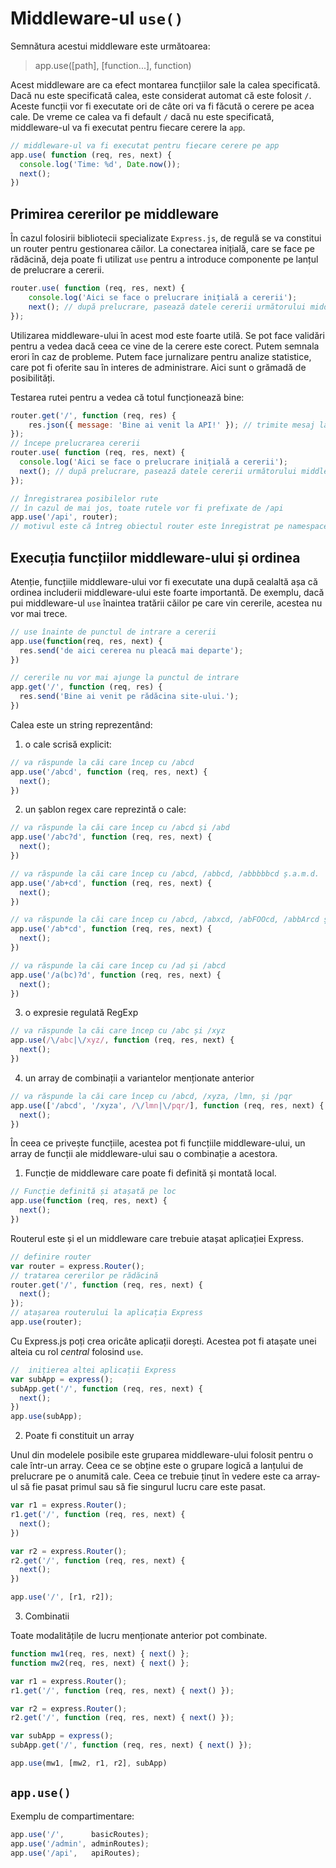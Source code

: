 # Middleware-ul `use()`

Semnătura acestui middleware este următoarea:

> app.use([path], [function...], function)

Acest middleware are ca efect montarea funcțiilor sale la calea specificată. Dacă nu este specificată calea, este considerat automat că este folosit `/`. Aceste funcții vor fi executate ori de câte ori va fi făcută o cerere pe acea cale. De vreme ce calea va fi default `/` dacă nu este specificată, middleware-ul va fi executat pentru fiecare cerere la `app`.

```javascript
// middleware-ul va fi executat pentru fiecare cerere pe app
app.use( function (req, res, next) {
  console.log('Time: %d', Date.now());
  next();
})
```

## Primirea cererilor pe middleware

În cazul folosirii bibliotecii specializate `Express.js`, de regulă se va constitui un router pentru gestionarea căilor. La conectarea inițială, care se face pe rădăcină, deja poate fi utilizat `use` pentru a introduce componente pe lanțul de prelucrare a cererii.

```javascript
router.use( function (req, res, next) {
	console.log('Aici se face o prelucrare inițială a cererii');
	next(); // după prelucrare, pasează datele cererii următorului middleware
});
```

Utilizarea middleware-ului în acest mod este foarte utilă. Se pot face validări pentru a vedea dacă ceea ce vine de la cerere este corect. Putem semnala erori în caz de probleme. Putem face jurnalizare pentru analize statistice, care pot fi oferite sau în interes de administrare. Aici sunt o grămadă de posibilități.

Testarea rutei pentru a vedea că totul funcționează bine:

```javascript
router.get('/', function (req, res) {
	res.json({ message: 'Bine ai venit la API!' }); // trimite mesaj la client
});
// începe prelucrarea cererii
router.use( function (req, res, next) {
  console.log('Aici se face o prelucrare inițială a cererii');
  next(); // după prelucrare, pasează datele cererii următorului middleware
});

// Înregistrarea posibilelor rute
// în cazul de mai jos, toate rutele vor fi prefixate de /api
app.use('/api', router);
// motivul este că întreg obiectul router este înregistrat pe namespace-ul /api
```

## Execuția funcțiilor middleware-ului și ordinea

Atenție, funcțiile middleware-ului vor fi executate una după cealaltă așa că ordinea includerii middleware-ului este foarte importantă. De exemplu, dacă pui middleware-ul `use` înaintea tratării căilor pe care vin cererile, acestea nu vor mai trece.

```javascript
// use înainte de punctul de intrare a cererii
app.use(function(req, res, next) {
  res.send('de aici cererea nu pleacă mai departe');
})

// cererile nu vor mai ajunge la punctul de intrare
app.get('/', function (req, res) {
  res.send('Bine ai venit pe rădăcina site-ului.');
})

```

Calea este un string reprezentând:

1.	o cale scrisă explicit:

```javascript
// va răspunde la căi care încep cu /abcd
app.use('/abcd', function (req, res, next) {
  next();
})
```

2.	un șablon regex care reprezintă o cale:

```javascript
// va răspunde la căi care încep cu /abcd și /abd
app.use('/abc?d', function (req, res, next) {
  next();
})

// va răspunde la căi care încep cu /abcd, /abbcd, /abbbbbcd ș.a.m.d.
app.use('/ab+cd', function (req, res, next) {
  next();
})

// va răspunde la căi care încep cu /abcd, /abxcd, /abFOOcd, /abbArcd ș.a.m.d.
app.use('/ab*cd', function (req, res, next) {
  next();
})

// va răspunde la căi care încep cu /ad și /abcd
app.use('/a(bc)?d', function (req, res, next) {
  next();
})
```
3.	o expresie regulată RegExp

```javascript
// va răspunde la căi care încep cu /abc și /xyz
app.use(/\/abc|\/xyz/, function (req, res, next) {
  next();
})
```

4.	un array de combinații a variantelor menționate anterior

```javascript
// va răspunde la căi care încep cu /abcd, /xyza, /lmn, și /pqr
app.use(['/abcd', '/xyza', /\/lmn|\/pqr/], function (req, res, next) {
  next();
})
```

În ceea ce privește funcțiile, acestea pot fi funcțiile middleware-ului, un array de funcții ale middleware-ului sau o combinație a acestora.

1. Funcție de middleware care poate fi definită și montată local.

  ```javascript
  // Funcție definită și atașată pe loc
  app.use(function (req, res, next) {
    next();
  })
  ```
  Routerul este și el un middleware care trebuie atașat aplicației Express.

  ```javascript
  // definire router
  var router = express.Router();
  // tratarea cererilor pe rădăcină
  router.get('/', function (req, res, next) {
    next();
  });
  // atașarea routerului la aplicația Express
  app.use(router);

  ```
  Cu Express.js poți crea oricâte aplicații dorești. Acestea pot fi atașate unei alteia cu rol *central* folosind `use`.

  ```javascript
  //  inițierea altei aplicații Express
  var subApp = express();
  subApp.get('/', function (req, res, next) {
    next();
  })
  app.use(subApp);
  ```

2. Poate fi constituit un array

  Unul din modelele posibile este gruparea middleware-ului folosit pentru o cale într-un array. Ceea ce se obține este o grupare logică a lanțului de prelucrare pe o anumită cale. Ceea ce trebuie ținut în vedere este ca array-ul să fie pasat primul sau să fie singurul lucru care este pasat.

  ```javascript
  var r1 = express.Router();
  r1.get('/', function (req, res, next) {
    next();
  })

  var r2 = express.Router();
  r2.get('/', function (req, res, next) {
    next();
  })

  app.use('/', [r1, r2]);

  ```
3. Combinatii

  Toate modalitățile de lucru menționate anterior pot combinate.

  ```javascript
  function mw1(req, res, next) { next() };
  function mw2(req, res, next) { next() };

  var r1 = express.Router();
  r1.get('/', function (req, res, next) { next() });

  var r2 = express.Router();
  r2.get('/', function (req, res, next) { next() });

  var subApp = express();
  subApp.get('/', function (req, res, next) { next() });

  app.use(mw1, [mw2, r1, r2], subApp)
  ```

## `app.use()`

Exemplu de compartimentare:

```javascript
app.use('/',      basicRoutes);
app.use('/admin', adminRoutes);
app.use('/api',   apiRoutes);
```
